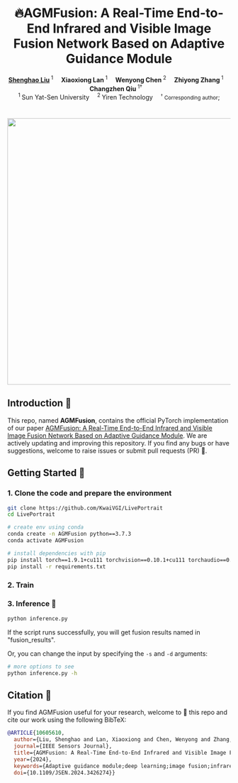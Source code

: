 <h1 align="center">🔥AGMFusion: A Real-Time End-to-End Infrared and Visible Image Fusion Network Based on Adaptive Guidance Module</h1>

<div align='center'>
    <a href='https://github.com/liushh39' target='_blank'><strong>Shenghao Liu</strong></a><sup> 1</sup>&emsp;
    <a target='_blank'><strong>Xiaoxiong Lan</strong></a><sup> 1</sup>&emsp;
    <a target='_blank'><strong>Wenyong Chen</strong></a><sup> 2</sup>&emsp;
    <a target='_blank'><strong>Zhiyong Zhang</strong></a><sup> 1</sup>&emsp;
    <a target='_blank'><strong>Changzhen Qiu</strong></a><sup> 1†</sup>&emsp;
</div>

<div align='center'>
    <sup>1 </sup>Sun Yat-Sen University&emsp; <sup>2 </sup>Yiren Technology&emsp; <small><sup>†</sup> Corresponding author</small>;
</div>


<h1 align="center"><img src="https://github.com/liushh39/AGMFusion/blob/main/img/show.gif" width="600"></h1>


## Introduction 📖
This repo, named **AGMFusion**, contains the official PyTorch implementation of our paper [AGMFusion: A Real-Time End-to-End Infrared and Visible Image Fusion Network Based on Adaptive Guidance Module](https://ieeexplore.ieee.org/document/10605610).
We are actively updating and improving this repository. If you find any bugs or have suggestions, welcome to raise issues or submit pull requests (PR) 💖.

## Getting Started 🏁
### 1. Clone the code and prepare the environment
```bash
git clone https://github.com/KwaiVGI/LivePortrait
cd LivePortrait

# create env using conda
conda create -n AGMFusion python==3.7.3
conda activate AGMFusion

# install dependencies with pip
pip install torch==1.9.1+cu111 torchvision==0.10.1+cu111 torchaudio==0.9.1 -f https://download.pytorch.org/whl/torch_stable.html
pip install -r requirements.txt
```

### 2. Train

### 3. Inference 🚀

```bash
python inference.py
```

If the script runs successfully, you will get fusion results named in "fusion_results".

Or, you can change the input by specifying the `-s` and `-d` arguments:

```bash
# more options to see
python inference.py -h
```

## Citation 💖
If you find AGMFusion useful for your research, welcome to 🌟 this repo and cite our work using the following BibTeX:
```bibtex
@ARTICLE{10605610,
  author={Liu, Shenghao and Lan, Xiaoxiong and Chen, Wenyong and Zhang, Zhiyong and Qiu, Changzhen},
  journal={IEEE Sensors Journal}, 
  title={AGMFusion: A Real-Time End-to-End Infrared and Visible Image Fusion Network Based on Adaptive Guidance Module}, 
  year={2024},
  keywords={Adaptive guidance module;deep learning;image fusion;infrared and visible images},
  doi={10.1109/JSEN.2024.3426274}}
```
